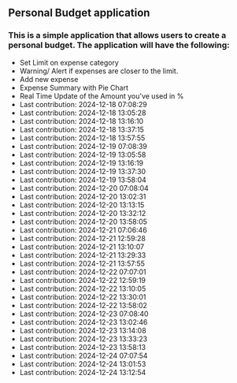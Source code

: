 ## Personal Budget application

### This is a simple application that allows users to create a personal budget. The application will have the following:

- Set Limit on expense category
- Warning/ Alert if expenses are closer to the limit.
- Add new expense
- Expense Summary with Pie Chart
- Real Time Update of the Amount you've used in %
- Last contribution: 2024-12-18 07:08:29
- Last contribution: 2024-12-18 13:05:28
- Last contribution: 2024-12-18 13:16:10
- Last contribution: 2024-12-18 13:37:15
- Last contribution: 2024-12-18 13:57:55
- Last contribution: 2024-12-19 07:08:39
- Last contribution: 2024-12-19 13:05:58
- Last contribution: 2024-12-19 13:16:19
- Last contribution: 2024-12-19 13:37:30
- Last contribution: 2024-12-19 13:58:04
- Last contribution: 2024-12-20 07:08:04
- Last contribution: 2024-12-20 13:02:31
- Last contribution: 2024-12-20 13:13:15
- Last contribution: 2024-12-20 13:32:12
- Last contribution: 2024-12-20 13:58:05
- Last contribution: 2024-12-21 07:06:46
- Last contribution: 2024-12-21 12:59:28
- Last contribution: 2024-12-21 13:10:07
- Last contribution: 2024-12-21 13:29:33
- Last contribution: 2024-12-21 13:57:55
- Last contribution: 2024-12-22 07:07:01
- Last contribution: 2024-12-22 12:59:19
- Last contribution: 2024-12-22 13:10:05
- Last contribution: 2024-12-22 13:30:01
- Last contribution: 2024-12-22 13:58:02
- Last contribution: 2024-12-23 07:08:40
- Last contribution: 2024-12-23 13:02:46
- Last contribution: 2024-12-23 13:14:08
- Last contribution: 2024-12-23 13:33:23
- Last contribution: 2024-12-23 13:58:13
- Last contribution: 2024-12-24 07:07:54
- Last contribution: 2024-12-24 13:01:53
- Last contribution: 2024-12-24 13:12:54
